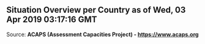 ## Situation Overview per Country as of Wed, 03 Apr 2019 03:17:16 GMT

Source: **ACAPS (Assessment Capacities Project) - https://www.acaps.org**
